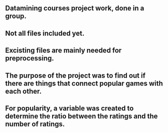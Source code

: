 ## Datamining courses project work, done in a group.
## Not all files included yet.
## Excisting files are mainly needed for preprocessing.
## The purpose of the project was to find out if there are things that connect popular games with each other.
## For popularity, a variable was created to determine the ratio between the ratings and the number of ratings.
